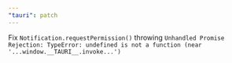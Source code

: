 ```yaml
---
"tauri": patch
---
```


Fix `Notification.requestPermission()` throwing `Unhandled Promise Rejection: TypeError: undefined is not a function (near '...window.__TAURI__.invoke...')`
